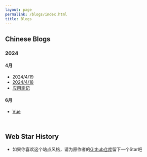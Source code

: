 ```yaml
---
layout: page
permalink: /blogs/index.html
title: Blogs
---
```


## Chinese Blogs

### 2024

#### 4月

- [2024/4/19](https://yqc74.github.io/blogs/20240419/)<br>
- [2024/4/18](https://yqc74.github.io/blogs/20240418/)<br>
- [应用笔记](https://yqc74.github.io/blogs/appnote/)<br>

#### 6月
- [Vue](https://yqc74.github.io/blogs/Vue/)<br>

<br>

## Web Star History

- 如果你喜欢这个站点风格，请为原作者的[Github仓库](https://github.com/GuangLun2000/GuangLun2000.github.io)留下一个Star吧<br>

